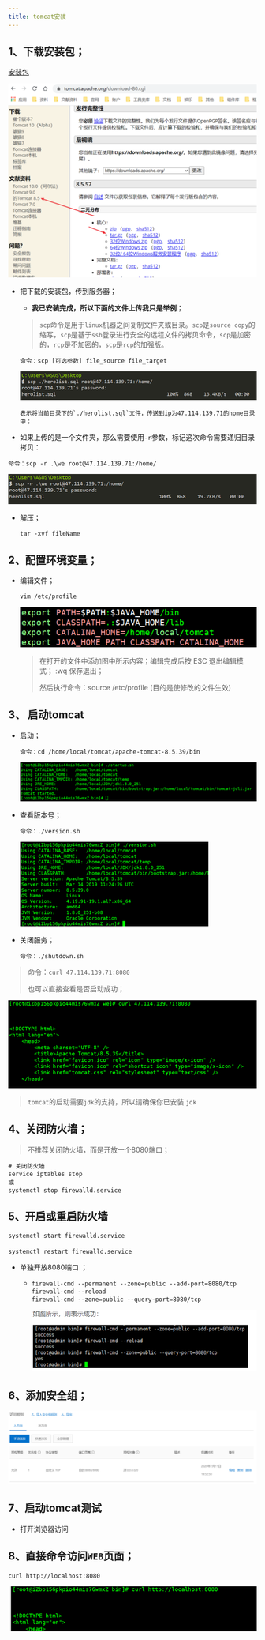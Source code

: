 ```yaml
---
title: tomcat安装
---
```


## 1、下载安装包；

[安装包]( https://tomcat.apache.org/download-80.cgi )

<img src="assets/1594550355325.png" alt="1594550355325" style="zoom:50%;" />

- 把下载的安装包，传到服务器；

  - **我已安装完成，所以下面的文件上传我只是举例**；

  >  `scp`命令是用于`linux`机器之间复制文件夹或目录。`scp`是`source copy`的缩写，`scp`是基于`ssh`登录进行安全的远程文件的拷贝命令，`scp`是加密的，`rcp`是不加密的，`scp`是`rcp`的加强版。 

  ```
  命令：scp [可选参数] file_source file_target
  ```

  ![1594548835142](assets/1594548835142.png)

  ```
  表示将当前目录下的`./herolist.sql`文件，传送到ip为47.114.139.71的home目录中； 
  ```

-  如果上传的是一个文件夹，那么需要使用`-r`参数，标记这次命令需要递归目录拷贝： 

  ```
  命令：scp -r .\we root@47.114.139.71:/home/
  ```

  ![1594549264448](assets/1594549264448.png)

- 解压；

  ```
  tar -xvf fileName
  ```

## 2、配置环境变量；

- 编辑文件；

  ```
  vim /etc/profile
  ```

  ![1594549913774](assets/1594549913774.png)

  > 在打开的文件中添加图中所示内容；编辑完成后按  ESC  退出编辑模式； :wq 保存退出；
  >
  >  然后执行命令：source /etc/profile  (目的是使修改的文件生效) 

## 3、 启动tomcat 

- 启动；

  ```
  命令：cd /home/local/tomcat/apache-tomcat-8.5.39/bin
  ```

  ![1594460447734](assets/1594460447734.png)

- 查看版本号；

  ```
  命令：./version.sh
  ```

  <img src="assets/1594550699344.png" alt="1594550699344" style="zoom:50%;" />

- 关闭服务；

  ```
  命令：./shutdown.sh
  ```


> 命令：`curl 47.114.139.71:8080`
>
> 也可以直接查看是否启动成功；

![1594550217713](assets/1594550217713.png)

> `tomcat`的启动需要`jdk`的支持，所以请确保你已安装 `jdk`

## 4、关闭防火墙；

> 不推荐关闭防火墙，而是开放一个8080端口；

```shell
# 关闭防火墙
service iptables stop
或
systemctl stop firewalld.service
```

##   5、开启或重启防火墙

```
systemctl start firewalld.service

systemctl restart firewalld.service
```

- 单独开放8080端口 ；

  - ```
    firewall-cmd --permanent --zone=public --add-port=8080/tcp
    firewall-cmd --reload
    firewall-cmd --zone=public --query-port=8080/tcp
    ```

    ![1594463096207](assets/1594463096207.png)

## 6、添加安全组；

![1594475511039](assets/1594475511039.png)

## 7、启动tomcat测试

- 打开浏览器访问

## 8、直接命令访问`WEB`页面；

```
curl http://localhost:8080
```

![1594461746150](assets/1594461746150.png)

